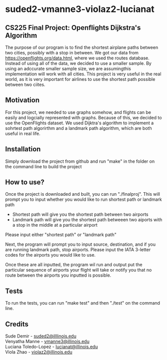 # suded2-vmanne3-violaz2-lucianat

## CS225 Final Project: Openflights Dijkstra's Algorithm 

The purpose of our program is to find the shortest airplane paths between two cities, possibly with a stop in 
between. We got our data from https://openflights.org/data.html, where we used the routes database. Instead of
using all of the data, we decided to use a smaller sample. By using an adccurate smaller sample size, we are assumingthis implementation will work with all cities. This project is very useful in the real world, as it is very important for airlines to use the shortest path possible between two ciites.

## Motivation

For this project, we needed to use graphs somehow, and flights can be easily and logcially represented with graphs. Because of this, we decided to use the OpenFlights dataset. We used Dijktra's algorithm to implement a sohrtest path algorirthm and a landmark path algorithm, which are both useful in real life.

## Installation

Simply download the project from github and run "make" in the folder on the command line to build the project

## How to use? 

Once the project is downloaded and built, you can run "./finalproj". This will prompt you to input whether you would like to run shortest path or landmark path
- Shortest path will give you the shortest path between two airports
- Landmark path will give you the shortest path betweeen two aiports with a stop in the middle at a 
particular airport

Please input either "shortest path" or "landmark path"

Next, the program will prompt you to input source, destination, and if you are running landmark path, stop airports. Please input the IATA 3-letter codes for the airports you would like to use.

Once these are all inputted, the program wil run and output put the particular sequence of airports your flight will take or notify you that no route between the airports you inputted is possible.

## Tests

To run the tests, you can run "make test" and then "./test" on the command line.

## Credits

Sude Demir - suded2@illlinois.edu <br />
Venyatha Manne - vmanne3@illinois.edu <br />
Luciana Toledo-Lopez - lucianat@illinois.edu <br />
Viola Zhao - violaz2@illinois.edu